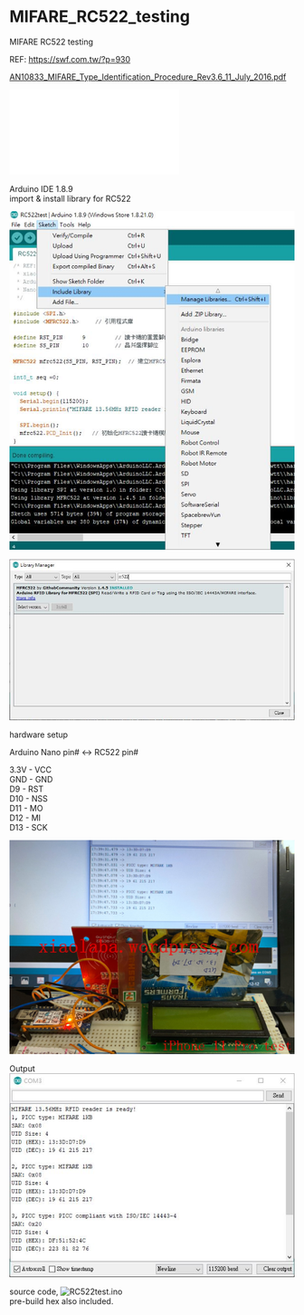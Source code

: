 # MIFARE_RC522_testing
MIFARE RC522 testing  

REF: https://swf.com.tw/?p=930

[AN10833_MIFARE_Type_Identification_Procedure_Rev3.6_11_July_2016.pdf](AN10833_MIFARE_Type_Identification_Procedure_Rev3.6_11_July_2016.pdf)  
  
![MFRC522_Standard_performance_MIFARE_and_NTAG_frontend_Rev3.9_27_April_2016.pdf](MFRC522_Standard_performance_MIFARE_and_NTAG_frontend_Rev3.9_27_April_2016.pdf)  
  
  
Arduino IDE 1.8.9  
import & install library for RC522

![xiaolaba_MIFARE_RC522_testing_add_library.jpg](xiaolaba_MIFARE_RC522_testing_add_library.jpg)  

![xiaolaba_MIFARE_RC522_testing_install_library.jpg](xiaolaba_MIFARE_RC522_testing_install_library.jpg)

  
hardware setup  
  
Arduino Nano pin# <-> RC522 pin#

3.3V - VCC  
GND - GND  
D9 - RST  
D10 - NSS  
D11 - MO  
D12 - MI  
D13 - SCK  

![xiaolaba_MIFARE_RC522_testing.jpg](xiaolaba_MIFARE_RC522_testing.jpg)  
  
Output  
![xiaolaba_MIFARE_RC522_testing_output.jpg](xiaolaba_MIFARE_RC522_testing_output.jpg)

source code, ![RC522test.ino](RC522test.ino)  
pre-build hex also included.

